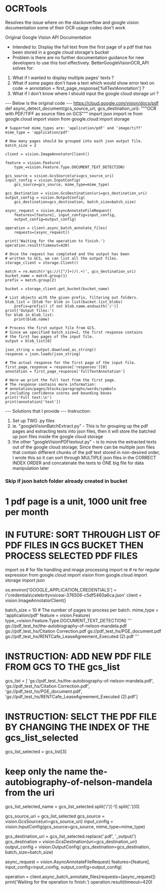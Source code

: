 # OCRTools
Resolves the issue where on the stackoverflow and google vision documentation some of their OCR usage codes don't work

Original Google Vision API Documentation 
- Intended to: Display the full text from the first page of a pdf that has been stored in a google cloud storage's bucket
- Problem is there are no further documentation guidance for new developers to use this tool effectively.
BetterGoogleVisionOCR_API solves for: 
1. What if I wanted to display multiple pages' texts ?
2. What if some pages don't have a text which would show error text on code -> annotation = first_page_response['fullTextAnnotation'] ?
3. What if I don't know where I should input the google cloud storage uri ? 

--- Below is the original code ---
https://cloud.google.com/vision/docs/pdf
def async_detect_document(gcs_source_uri, gcs_destination_uri):
    """OCR with PDF/TIFF as source files on GCS"""
    import json
    import re
    from google.cloud import vision
    from google.cloud import storage

    # Supported mime_types are: 'application/pdf' and 'image/tiff'
    mime_type = 'application/pdf'

    # How many pages should be grouped into each json output file.
    batch_size = 2

    client = vision.ImageAnnotatorClient()

    feature = vision.Feature(
        type_=vision.Feature.Type.DOCUMENT_TEXT_DETECTION)

    gcs_source = vision.GcsSource(uri=gcs_source_uri)
    input_config = vision.InputConfig(
        gcs_source=gcs_source, mime_type=mime_type)

    gcs_destination = vision.GcsDestination(uri=gcs_destination_uri)
    output_config = vision.OutputConfig(
        gcs_destination=gcs_destination, batch_size=batch_size)

    async_request = vision.AsyncAnnotateFileRequest(
        features=[feature], input_config=input_config,
        output_config=output_config)

    operation = client.async_batch_annotate_files(
        requests=[async_request])

    print('Waiting for the operation to finish.')
    operation.result(timeout=420)

    # Once the request has completed and the output has been
    # written to GCS, we can list all the output files.
    storage_client = storage.Client()

    match = re.match(r'gs://([^/]+)/(.+)', gcs_destination_uri)
    bucket_name = match.group(1)
    prefix = match.group(2)

    bucket = storage_client.get_bucket(bucket_name)

    # List objects with the given prefix, filtering out folders.
    blob_list = [blob for blob in list(bucket.list_blobs(
        prefix=prefix)) if not blob.name.endswith('/')]
    print('Output files:')
    for blob in blob_list:
        print(blob.name)

    # Process the first output file from GCS.
    # Since we specified batch_size=2, the first response contains
    # the first two pages of the input file.
    output = blob_list[0]

    json_string = output.download_as_string()
    response = json.loads(json_string)

    # The actual response for the first page of the input file.
    first_page_response = response['responses'][0]
    annotation = first_page_response['fullTextAnnotation']

    # Here we print the full text from the first page.
    # The response contains more information:
    # annotation/pages/blocks/paragraphs/words/symbols
    # including confidence scores and bounding boxes
    print('Full text:\n')
    print(annotation['text'])





--- Solutions that I provide ---
Instruction:
1. Set up TWO .py files
2. ie. "googleVisionBatchExtract.py" - This is for grouping up the pdf pages and extracting texts into json files, then it will store the batched up json files inside the google cloud storage
3. the other "googleVisionPDFtextout.py" - is to move the extracted texts out of the google cloud storage; Since there can be multiple json files that contain different chunks of the pdf text stored in non-desired order, I wrote this so it can sort through MULTIPLE json files in the CORRECT INDEX ORDER and concatenate the texts to ONE big file for data manipulation later

### Skip if json batch folder already created in bucket

# 1 pdf page is a unit, 1000 unit free per month
# IN FUTURE: SORT THROUGH LIST OF PDF FILES IN GCS BUCKET THEN PROCESS SELECTED PDF FILES

import os  # for file handling and image processing
import re  # re for regular expression
from google.cloud import vision
from google.cloud import storage
import json

os.environ['GOOGLE_APPLICATION_CREDENTIALS'] = r'credentials\celebrityvoiceai-376506-c5df5460a6ca.json'
client = vision.ImageAnnotatorClient()

batch_size = 10  # The number of pages to process per batch.
mime_type = 'application/pdf'
feature = vision.Feature(
    type_=vision.Feature.Type.DOCUMENT_TEXT_DETECTION)
'''
gs://pdf_test_hs/the-autobiography-of-nelson-mandela.pdf
gs://pdf_test_hs/Citation Correction.pdf
gs://pdf_test_hs/PGE_document.pdf
gs://pdf_test_hs/RENTCafe_LeaseAgreement_Executed (2).pdf
'''

# INSTRUCTION: ADD NEW PDF FILE FROM GCS TO THE gcs_list
gcs_list = [
    'gs://pdf_test_hs/the-autobiography-of-nelson-mandela.pdf', 
    'gs://pdf_test_hs/Citation Correction.pdf', 
    'gs://pdf_test_hs/PGE_document.pdf', 
    'gs://pdf_test_hs/RENTCafe_LeaseAgreement_Executed (2).pdf']

# INSTRUCTION: SELCT THE PDF FILE BY CHANGING THE INDEX OF THE gcs_list_selected
gcs_list_selected = gcs_list[3]
# keep only the name the-autobiography-of-nelson-mandela from the uri
gcs_list_selected_name = gcs_list_selected.split('/')[-1].split('.')[0]

gcs_source_uri = gcs_list_selected
gcs_source = vision.GcsSource(uri=gcs_source_uri)
input_config = vision.InputConfig(gcs_source=gcs_source, mime_type=mime_type)

gcs_destination_uri = gcs_list_selected.replace('.pdf', '_output/')
gcs_destination = vision.GcsDestination(uri=gcs_destination_uri)
output_config = vision.OutputConfig(
    gcs_destination=gcs_destination, batch_size=batch_size)

async_request = vision.AsyncAnnotateFileRequest(
    features=[feature], input_config=input_config, output_config=output_config)

operation = client.async_batch_annotate_files(requests=[async_request])
print('Waiting for the operation to finish.')
operation.result(timeout=420)
